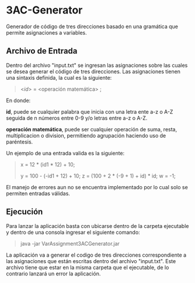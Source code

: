 # 3AC-Generator
Generador de código de tres direcciones basado en una gramática que permite asignaciones a variables. 
## Archivo de Entrada
Dentro del archivo "input.txt" se ingresan las asignaciones sobre las cuales se desea generar el código de tres direcciones. Las asignaciones tienen una sintaxis definida, la cual es la siguiente:
><*id*> = <operación matemática> ;

En donde:

**id**, puede se cualquier palabra que inicia con una letra ente a-z o A-Z seguida de n números entre 0-9 y/o letras entre a-z o A-Z.

**operación matemática**,  puede ser cualquier operación de suma, resta, multiplicacion o division, permitiendo agrupación haciendo uso de paréntesis.

Un ejemplo de una entrada valida es la siguiente:
>x = 12 * (id1 * 12) + 10;
>
>y = 100 - (-id1 + 12) + 10;
>z = (100 + 2 * (-9 + 1) + id) * id;
>w = -1;

El manejo de errores aun no se encuentra implementado por lo cual solo se permiten entradas válidas.

## Ejecución
Para lanzar la aplicación basta con ubicarse dentro de la carpeta ejecutable y dentro de una consola ingresar el siguiente comando:
>java -jar VarAssignment3ACGenerator.jar

La aplicación va a generar el codigo de tres direcciones correspondiente a las asignaciones que están escritas dentro del archivo "input.txt". Este archivo tiene que estar en la misma carpeta que el ejecutable, de lo contrario lanzará un error la aplicación.
